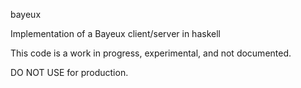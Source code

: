 bayeux

Implementation of a Bayeux client/server in haskell

This code is a work in progress, experimental, and not documented. 

DO NOT USE for production.

